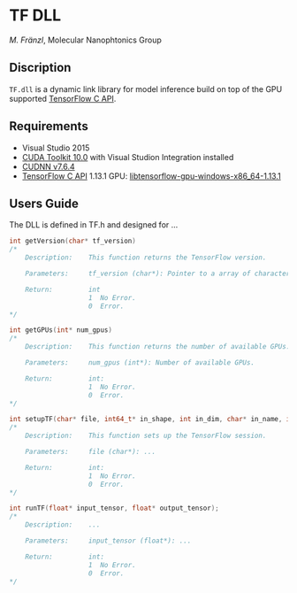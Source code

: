 # TF DLL 

*M. Fränzl*, Molecular Nanophtonics Group

## Discription

`TF.dll` is a dynamic link library for model inference build on top of the GPU supported [TensorFlow C API](https://www.tensorflow.org/install/lang_c). 

## Requirements

- Visual Studio 2015
- [CUDA Toolkit 10.0](https://developer.nvidia.com/cuda-10.0-download-archive) with Visual Studion Integration installed
- [CUDNN v7.6.4](https://developer.nvidia.com/rdp/cudnn-archive)
- [TensorFlow C API](https://www.tensorflow.org/install/lang_c) 1.13.1 GPU: [libtensorflow-gpu-windows-x86_64-1.13.1](https://storage.googleapis.com/tensorflow/libtensorflow/libtensorflow-gpu-windows-x86_64-1.13.1.zip)


## Users Guide

The DLL is defined in TF.h and designed for ...



```c
int getVersion(char* tf_version)
/*
    Description:    This function returns the TensorFlow version. 

    Parameters:     tf_version (char*): Pointer to a array of characters allocated by the user.

    Return:         int 
                    1  No Error. 
                    0  Error.
*/                
```

```c
int getGPUs(int* num_gpus)
/*
    Description:    This function returns the number of available GPUs. 

    Parameters:     num_gpus (int*): Number of available GPUs.

    Return:         int:
                    1  No Error.
                    0  Error.
*/
```

```c
int setupTF(char* file, int64_t* in_shape, int in_dim, char* in_name, int64_t* out_shape, int out_dim, char* out_name)
/*
    Description:    This function sets up the TensorFlow session. 

    Parameters:     file (char*): ...

    Return:         int:
                    1  No Error.
                    0  Error.
*/
```

```c
int runTF(float* input_tensor, float* output_tensor);
/*
    Description:    ... 

    Parameters:     input_tensor (float*): ...

    Return:         int:
                    1  No Error.
                    0  Error.
*/
```

``
``

